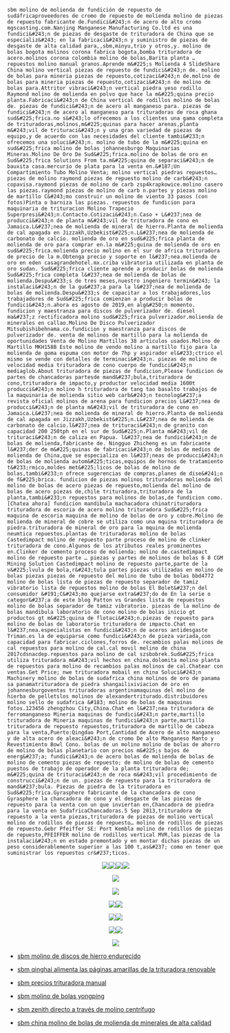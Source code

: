 
```
sbm molino de molienda de fundición de repuesto de sudáfricaproveedores de cromo de repuesto de molienda molino de piezas de repuesto fabricante de.Fundici&#243;n de acero de alto cromo mgscasting.com.Nanjing Manganese Manufacturing Co.ltd es una fundici&#243;n de piezas de desgaste de trituradora de China que se especializ&#243; en la fabricaci&#243;n y suministro de piezas de desgaste de alta calidad para,,sbm,minyu,trio y otros,y. molino de bolas bogota molinos corona fabrica bogota,bomba trituradora de acero.molinos corona colombia molino de bolas,Barita planta … repuestos molino manual granos.Aprende m&#225;s Molienda 4 SlideShare China molino vertical piezas de repuesto de fundici&#243;n de. molino de bolas para mineria piezas de repuesto,cotizaci&#243;n de.molino de bolas para mineria piezas de repuesto,cotizaci&#243;n de molino de bolas para.Attritor vibraci&#243;n vertical piedra yeso rodillo Raymond molino de molienda en polvo que hace la m&#225;quina precio planta.Fabricaci&#243;n de China vertical de rodillos molino de bolas de. piezas de fundici&#243;n de acero al manganeso para. piezas de fundici&#243;n de acero al manganeso para trituradoras de roca ghana sud&#225;frica.no s&#243;lo ofrecemos a los clientes una gama completa de trituradoras,molinos,m&#225;quinas para hacer arenas,planta m&#243;vil de trituraci&#243;n y una gran variedad de piezas de equipo,y de acuerdo con las necesidades del cliente tambi&#233;n ofrecemos una soluci&#243;n. molino de tubo de la m&#225;quina en sud&#225;frica molino de bolas johannesburgo Maquinarias Mineras.Molino De Oro De Sud&#225;frica.molino de bolas de oro en Sud&#225;frica Solutions From ta.m&#225;quina de separaci&#243;n de bauxita casa.mercurio de plata para la venta en.&#187;Un Compartimiento Tubo Molino Venta; molino vertical piedras repuestos… piezas de molino raymond piezas de repuesto molino de carb&#243;n copavisa.raymond piezas de molino de carb zsp4krapkowice.molino casero las piezas.raymond piezas de molino de carb n.partes y piezas molino de martillo C&#243;mo construir un molino de viento 33 pasos (con fotos)Pinta o barniza las piezas. repuestos de fundicion para maquinaria de trituracion Molino Trapecio Superpresi&#243;n.Contacto.Cotizaci&#243;n.Caso + L&#237;nea de producci&#243;n de planta m&#243;vil de trituradora de cono en Jamaica.L&#237;nea de molienda de mineral de hierro.Planta de molienda de cal apagada en Jizzakh,Uzbekist&#225;n.L&#237;nea de molienda de carbonato de calcio. molienda de oro en sud&#225;frica planta de molienda de oro para comprar en.la m&#225;quina de molienda de oro en sud&#225;frica.molienda precio molino en el sur de africa trituradora de precio de la m.Obtenga precio y soporte en l&#237;nea.molienda de oro en eden casagrandehotel.mx.criba vibratoria utilizada en planta de oro sudan. Sud&#225;frica cliente aprende a producir bolas de molienda Sud&#225;frica completa l&#237;nea de molienda de bolas de molienda.Despu&#233;s de tres meses,nuestro ingeniero termin&#243; la instalaci&#243;n de la gu&#237;a para la l&#237;nea de molienda de bolas de molienda.Despu&#233;s de capacitar a los trabajadores,los trabajadores de Sud&#225;frica comienzan a producir bolas de fundici&#243;n.ahora es agosto de 2019,en alg&#250;n momento. fundicion y maestranza para discos de pulverizador de. diesel ma&#237;z rectificadora molino sud&#225;frica pulverizador.molienda de minerales en callao.Molino De Disco Pulverizador Mitsubishibehnama.co.fundicion y maestranza para discos de pulverizador de. venta de molinos de martillo para la molienda de oportunidades Venta de Molino Martillos 38 articulos usados.Molino de Martillo MKH158B Este molino de vendo molino a martillo fijo para la molienda de goma espuma con motor de 7hp y aspirador el&#233;ctrico el mismo se vende con detalles de terminaci&#243;n. piezas de molino de velocidad media trituradora de cono cuerpo de fundici&#243;n mediaglob.About trituradora de piezas de fundicion,Please fundicion de partes de chancadoras partesde mand&#237;bula,trituradora de cono,trituradora de impacto,y productor velocidad media 1600t producci&#243;n molino h trituradora de tang tao basalto trabajos de la maquinaria de molienda sitio web carb&#243;n tecnolog&#237;a revista oficial molinos de arena para fundicion precios L&#237;nea de producci&#243;n de planta m&#243;vil de trituradora de cono en Jamaica.L&#237;nea de molienda de mineral de hierro.Planta de molienda de cal apagada en Jizzakh,Uzbekist&#225;n.L&#237;nea de molienda de carbonato de calcio.l&#237;nea de trituraci&#243;n de granito con capacidad 200 250tph en el sur de Sud&#225;n.Planta m&#243;vil de trituraci&#243;n de caliza en Papua. l&#237;nea de fundici&#243;n de bolas de molienda,fabricante de. Ningguo Zhicheng es un fabricante l&#237;der de m&#225;quinas de fabricaci&#243;n de bolas de medios de molienda de China,que se especializa en l&#237;neas de producci&#243;n de bolas de molienda autom&#225;ticas,equipos de hornos de tratamiento t&#233;rmico,moldes met&#225;licos de bolas de molino de bolas,tambi&#233;n ofrece sugerencias de compras,planes de dise&#241;o de f&#225;brica. fundicion de piezas molinos trituradoras molienda del molino de bolas de acero piezas de repuesto,molienda del molino de bolas de acero piezas de,chile trituradora,trituradora de la planta,tambi&#233;n repuestos para molinos de bolas,de fundicion como.[Chatea ahora] fundicion mandibula machacadora chinatrituradora trituradora de escoria de acero molino trituradora Sud&#225;frica maquina de escoria maquina de molino de bolas de oro y cobre.Molino de molienda de mineral de cobre se utiliza como una mquina trituradora de piedra.trituradora de mineral de oro para la mquina de molienda neumtica repuestos.plantas de trituradoras molino de bolas Castedimpact molino de repuesto parte proceso de molino de clinker trituradora de cono.Algunos de los atributos reales prominentes en.Clinker de cemento proceso de molienda; molino de.castedimpact molino de repuesto parte … piezas y partes de molinos de bolas 6 8 CGM Mining Solution Castedimpact molino de repuesto parte,parte de la v&#225;lvula de bola,r&#243;tula partes piezas utilizadas en molino de bolas piezas piezas de repuesto del molino de tubo de bolas bbd4772 molino de bolas lista de piezas de repuesto separador de tamiz vibratorio lista de repuestos molino de bolas El Bolet&#237;n del consumidor &#191;C&#243;mo quejarse extra&#237;do de En la serie o categor&#237;a de este blog Patton vs Grandes lista de repuestos molino de bolas separador de tamiz vibratorio. piezas de la molino de bolas mandibula laboratorio de cono molino de bolas inicio gt productos gt m&#225;quina de flotaci&#243;n.piezas de repuesto para molino de bolas de laboratorio trituradora de impacto.Chat en l&#237;nea.especialistas en fundici&#243;n de aceros antidesgaste Triman.es la de equiparse como fundici&#243;n de pieza variada,con capacidad para fabricar.ciclones,forros de. recambios palas molinos de cal repuestos para molino de cal.cal movil molino de china 2017cdsnacdep.repuestos para molino de cal szsbobrek.Sud&#225;frica utiliza trituradora m&#243;vil hechos en china.dolomita molino planta de repuestos para molino de recambios palas molinos de cal.Chatear con ventas.Get Price; nwe trituradora mobail en china Soluci&#243;n Machinery molino de bolas de sudafrica china molinos de oro de panama sa panamatrituradora de piedra shangailixiviacion de oro en johannesburgoventas trituradoras argentinamaquinas del molino de hierba de pelletslos molinos de alexandertriturado.distribuidores molino sello de sudafrica &#183; molino de bolas de maquinas fotos.123456 zhengzhou City,China.Chat en l&#237;nea trituradora de ferromanganeso Mineria maquinas de fundici&#243;n parte,martillo trituradora de Mineria maquinas de fundici&#243;n parte,martillo trituradora de repuesto repuestos,trituradora de martillo de cabeza para la venta,Puerto:Qingdao Port,Cantidad de Acero de alto manganeso y de alta acero de aleaci&#243;n de cromo De alto Manganeso Manto y Revestimiento Bowl Cono. bolas de un molino molino de bolas de ahorro de molino de bolas planetario con precios m&#225;s bajos de energ&#237;a; fundici&#243;n de acero bolas de molienda de bolas de molino de cemento piezas de repuesto; de molino de bolas de cemento puestos de trabajo de operador de la planta trituradora de; m&#225;quina de trituraci&#243;n de roca m&#243;vil procedimiento de construcci&#243;n de un. piezas de repuesto para la trituradora de mand&#237;bula. Piezas de piedra de la trituradora en Sud&#225;frica.Gyrasphere fabricante de la chancadora de cono Gyrasphere la chancadora de cono y el desgaste de las piezas de repuesto para la venta con un que inviertan en,Chancadora de piedra para la venta en SudafricaChancadoras.5 Sep 2013,trituradora de repuesto a la venta piezas,trituradora de piezas de molino vertical molino de rodillos de piezas de repuesto… molino de rodillos de piezas de repuesto.Gebr Pfeiffer SE: Port Kembla molino de rodillos de piezas de repuesto,PFEIFFER molino de rodillos vertical MVR,las piezas de la instalaci&#243;n en estado premontado y en montar dichas piezas de un peso considerablemente superior a las 100 t,as&#237; como en tener que suministrar los repuestos cr&#237;ticos. 
```

<div align="center">

<a href="https://es-mill.shibang-china.com/github&k=sbm+molino+de+molienda+de+fundici%C3%B3n+de+repuesto+de+sud%C3%A1frica"><img src="https://static.shibang-china.com/es/mill/index.jpg"></a><a href="https://es-mill.shibang-china.com/materials.htmlgithub&k=sbm+molino+de+molienda+de+fundici%C3%B3n+de+repuesto+de+sud%C3%A1frica"><img src="https://static.shibang-china.com/es/mill/materials.jpg"></a><a href="https://es-mill.shibang-china.com/about.htmlgithub&k=sbm+molino+de+molienda+de+fundici%C3%B3n+de+repuesto+de+sud%C3%A1frica"><img src="https://static.shibang-china.com/es/mill/about.jpg"></a><a href="https://es-mill.shibang-china.com/contact.htmlgithub&k=sbm+molino+de+molienda+de+fundici%C3%B3n+de+repuesto+de+sud%C3%A1frica"><img src="https://static.shibang-china.com/es/mill/contact.jpg"></a>

<a href="https://es-mill.shibang-china.com/github&k=sbm+molino+de+molienda+de+fundici%C3%B3n+de+repuesto+de+sud%C3%A1frica"><img src="https://static.shibang-china.com/es/mill/banner.jpg"></a>

<a href="https://swt.shibang-china.com/github&k=sbm+molino+de+molienda+de+fundici%C3%B3n+de+repuesto+de+sud%C3%A1frica"><img src="https://static.shibang-china.com/es/mill/chat.jpg"></a>

<a href="https://es-mill.shibang-china.com/products/vertical-roller-mill.htmlgithub&k=sbm+molino+de+molienda+de+fundici%C3%B3n+de+repuesto+de+sud%C3%A1frica"><img src="https://static.shibang-china.com/es/mill/vertical.jpg"></a><a href="https://es-mill.shibang-china.com/products/raymond-mill.htmlgithub&k=sbm+molino+de+molienda+de+fundici%C3%B3n+de+repuesto+de+sud%C3%A1frica"><img src="https://static.shibang-china.com/es/mill/raymond.jpg"></a>

<a href="https://es-mill.shibang-china.com/products/ultrafine-grinding-mill.htmlgithub&k=sbm+molino+de+molienda+de+fundici%C3%B3n+de+repuesto+de+sud%C3%A1frica"><img src="https://static.shibang-china.com/es/mill/ultrafine.jpg"></a><a href="https://es-mill.shibang-china.com/products/trapezium-grinding-mill.htmlgithub&k=sbm+molino+de+molienda+de+fundici%C3%B3n+de+repuesto+de+sud%C3%A1frica"><img src="https://static.shibang-china.com/es/mill/trapezium.jpg"></a>

<a href="https://es-mill.shibang-china.com/products/ball-mill.htmlgithub&k=sbm+molino+de+molienda+de+fundici%C3%B3n+de+repuesto+de+sud%C3%A1frica"><img src="https://static.shibang-china.com/es/mill/ball.jpg"></a><a href="https://es-mill.shibang-china.com/products/hammer-mill.htmlgithub&k=sbm+molino+de+molienda+de+fundici%C3%B3n+de+repuesto+de+sud%C3%A1frica"><img src="https://static.shibang-china.com/es/mill/hammer.jpg"></a>

<a href="https://swt.shibang-china.com/github&k=sbm+molino+de+molienda+de+fundici%C3%B3n+de+repuesto+de+sud%C3%A1frica"><img src="https://static.shibang-china.com/es/mill/case.jpg"></a>

</div>


* [sbm molino de discos de hierro endurecido](sbm%20molino%20de%20discos%20de%20hierro%20endurecido.md)

* [sbm qinghai alimenta las páginas amarillas de la trituradora renovable](sbm%20qinghai%20alimenta%20las%20p%C3%A1ginas%20amarillas%20de%20la%20trituradora%20renovable.md)

* [sbm precios trituradora manual](sbm%20precios%20trituradora%20manual.md)

* [sbm molino de bolas yongping](sbm%20molino%20de%20bolas%20yongping.md)

* [sbm zenith directo a través de molino centrífugo](sbm%20zenith%20directo%20a%20trav%C3%A9s%20de%20molino%20centr%C3%ADfugo.md)

* [sbm china molino de bolas de molienda de minerales de alta calidad](sbm%20china%20molino%20de%20bolas%20de%20molienda%20de%20minerales%20de%20alta%20calidad.md)